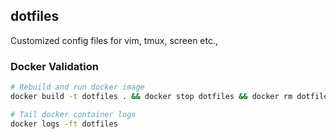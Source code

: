 ## dotfiles
Customized config files for vim, tmux, screen etc.,

### Docker Validation

```bash
# Rebuild and run docker image
docker build -t dotfiles . && docker stop dotfiles && docker rm dotfiles && docker run -t -d --name dotfiles dotfiles

# Tail docker container logs
docker logs -ft dotfiles
```
